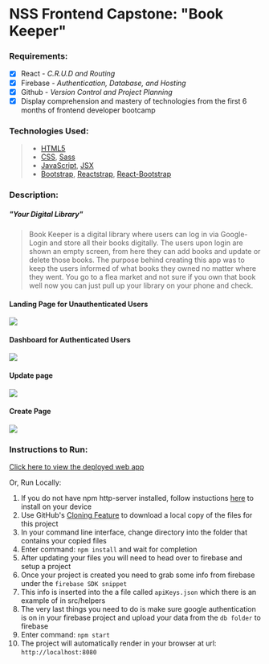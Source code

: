 # NSS Frontend Capstone: "Book Keeper"

### Requirements:

- [x] React - *C.R.U.D and Routing*
- [x] Firebase - *Authentication, Database, and Hosting*
- [x] Github - *Version Control and Project Planning*
- [x] Display comprehension and mastery of technologies from the first 6 months of frontend developer bootcamp

### Technologies Used:
> - [HTML5](https://developer.mozilla.org/en-US/docs/Web/HTML)
> - [CSS](https://developer.mozilla.org/en-US/docs/Glossary/CSS), [Sass](https://sass-lang.com/)
> - [JavaScript](https://developer.mozilla.org/en-US/docs/Glossary/JavaScript), [JSX]()
> - [Bootstrap](https://getbootstrap.com/), [Reactstrap](https://reactstrap.github.io/), [React-Bootstrap](https://react-bootstrap.github.io/components/dropdowns/)

### Description:
##### "Your Digital Library"
> Book Keeper is a digital library where users can log in via Google-Login and store all their books digitally. The users upon login are shown an empty screen, from here they can add books and update or delete those books. The purpose behind creating this app was to keep the users informed of what books they owned no matter where they went. You go to a flea market and not sure if you own that book well now you can just pull up your library on your phone and check.

#### Landing Page for Unauthenticated Users
<img src="https://i.imgur.com/yWTt3iP.png">

#### Dashboard for Authenticated Users
<img src="https://i.imgur.com/3OtUAMP.png">

#### Update page
<img src="https://i.imgur.com/hqtZWj2.png">

#### Create Page
<img src="https://i.imgur.com/1Z3Milv.png">


### Instructions to Run:

[Click here to view the deployed web app](https://book-keeper-5e44c.web.app/)

Or, Run Locally:
1. If you do not have npm http-server installed, follow instuctions [here](https://www.npmjs.com/package/http-server) to install on your device
1. Use GitHub's [Cloning Feature](https://help.github.com/en/github/creating-cloning-and-archiving-repositories/cloning-a-repository) to download a local copy of the files for this project
1. In your command line interface, change directory into the folder that contains your copied files
1. Enter command: `npm install` and wait for completion
1. After updating your files you will need to head over to firebase and setup a project
1. Once your project is created you need to grab some info from firebase under the `firebase SDK snippet`
1. This info is inserted into the a file called `apiKeys.json` which there is an example of in src/helpers
1. The very last things you need to do is make sure google authentication is on in your firebase project and upload your data from the `db folder` to firebase
1. Enter command: `npm start`
1. The project will automatically render in your browser at url: `http://localhost:8080`

